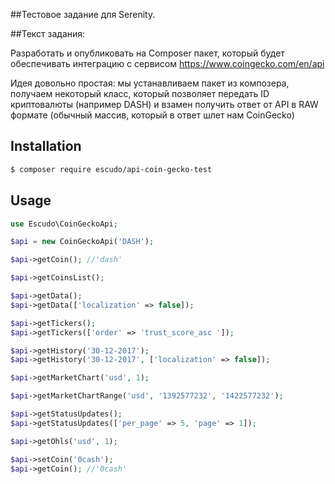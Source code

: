 ##Тестовое задание для Serenity.

##Текст задания:

Разработать и опубликовать на Composer пакет, который будет обеспечивать интеграцию с сервисом https://www.coingecko.com/en/api 

Идея довольно простая: мы устанавливаем пакет из композера, получаем некоторый класс, который позволяет передать ID криптовалюты (например DASH) и взамен получить ответ от API в RAW формате (обычный массив, который в ответ шлет нам CoinGecko) 

## Installation

```bash
$ composer require escudo/api-coin-gecko-test
```

## Usage

```php
use Escudo\CoinGeckoApi;

$api = new CoinGeckoApi('DASH');

$api->getCoin(); //'dash'

$api->getCoinsList();

$api->getData();
$api->getData(['localization' => false]);

$api->getTickers();
$api->getTickers(['order' => 'trust_score_asc ']);

$api->getHistory('30-12-2017');
$api->getHistory('30-12-2017', ['localization' => false]);

$api->getMarketChart('usd', 1);

$api->getMarketChartRange('usd', '1392577232', '1422577232');

$api->getStatusUpdates();
$api->getStatusUpdates(['per_page' => 5, 'page' => 1]);

$api->getOhls('usd', 1);

$api->setCoin('0cash');
$api->getCoin(); //'0cash'
```